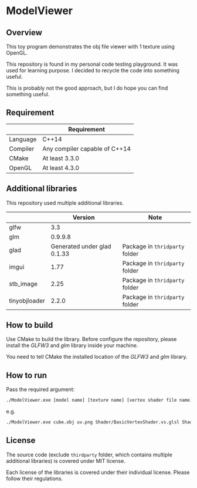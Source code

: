 # ModelViewer

## Overview

This toy program demonstrates the obj file viewer with 1 texture using OpenGL.

This repository is found in my personal code testing playground.
It was used for learning purpose.
I decided to recycle the code into something useful.

This is probably not the good approach, but I do hope you can find something
useful.

## Requirement

|          | Requirement                   |
| -------- | ----------------------------- |
| Language | C++14                         |
| Compiler | Any compiler capable of C++14 |
| CMake    | At least 3.3.0                |
| OpenGL   | At least 4.3.0                |

## Additional libraries

This repository used multiple additional libraries.

|               | Version                     | Note                           |
| ------------- | --------------------------- | ------------------------------ |
| glfw          | 3.3                         |                                |
| glm           | 0.9.9.8                     |                                |
| glad          | Generated under glad 0.1.33 | Package in `thridparty` folder |
| imgui         | 1.77                        | Package in `thridparty` folder |
| stb_image     | 2.25                        | Package in `thridparty` folder |
| tinyobjloader | 2.2.0                       | Package in `thridparty` folder |

## How to build

Use CMake to build the library.
Before configure the repository, please install the *GLFW3* and *glm* library
inside your machine.

You need to tell CMake the installed location of the *GLFW3* and *glm* library.

## How to run

Pass the required argument:

```bash
./ModelViewer.exe [model name] [texture name] [vertex shader file name] [fragment shader file name]
```

e.g.

```bash
./ModelViewer.exe cube.obj uv.png Shader/BasicVertexShader.vs.glsl Shader/BasicFragmentShader.fs.glsl
```

## License

The source code (exclude `thirdparty` folder, which contains multiple additional
libraries) is covered under MIT license.

Each license of the libraries is covered under their individual license.
Please follow their regulations.
